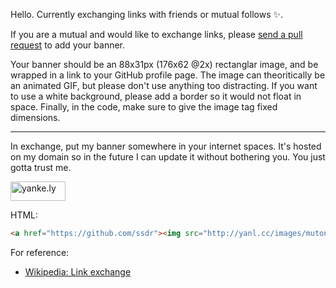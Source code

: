 Hello. Currently exchanging links with friends or mutual follows :sparkles:. 

If you are a mutual and would like to exchange links, please [send a pull request](https://github.com/ssdr/ssdr/edit/master/README.md) to add your banner. 

Your banner should be an 88x31px (176x62 @2x) rectanglar image, and be wrapped in a link to your GitHub profile page. The image can theoritically be an animated GIF, but please don't use anything too distracting. If you want to use a white background, please add a border so it would not float in space. Finally, in the code, make sure to give the image tag fixed dimensions.

---

In exchange, put my banner somewhere in your internet spaces. It's hosted on my domain so in the future I can update it without bothering you. You just gotta trust me.

<img src="http://yanl.cc/images/mutong.png" width="88" height="31" align="middle" alt="yanke.ly">

HTML:

```html
<a href="https://github.com/ssdr"><img src="http://yanl.cc/images/mutong.png" width="88" height="31" alt="yanke.ly"></a>
```

For reference:
- [Wikipedia: Link exchange](https://en.wikipedia.org/wiki/Link_exchange)
